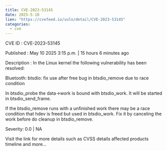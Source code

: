 ```yaml
---
title: CVE-2023-53145
date: 2025-5-10
lien: "https://cvefeed.io/vuln/detail/CVE-2023-53145"
categories:
  - cve
---
```


CVE ID : CVE-2023-53145

Published :  May 10
2025
3:15 p.m. | 15 hours
6 minutes ago

Description : In the Linux kernel
the following vulnerability has been resolved:

Bluetooth: btsdio: fix use after free bug in btsdio_remove due to race condition

In btsdio_probe
the data->work is bound with btsdio_work. It will be
started in btsdio_send_frame.

If the btsdio_remove runs with a unfinished work
there may be a race
condition that hdev is freed but used in btsdio_work. Fix it by
canceling the work before do cleanup in btsdio_remove.

Severity: 0.0 | NA

Visit the link for more details
such as CVSS details
affected products
timeline
and more...

